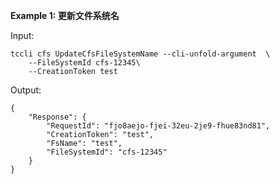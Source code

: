 **Example 1: 更新文件系统名**



Input: 

```
tccli cfs UpdateCfsFileSystemName --cli-unfold-argument  \
    --FileSystemId cfs-12345\
    --CreationToken test
```

Output: 
```
{
    "Response": {
        "RequestId": "fjo8aejo-fjei-32eu-2je9-fhue83nd81",
        "CreationToken": "test",
        "FsName": "test",
        "FileSystemId": "cfs-12345"
    }
}
```

